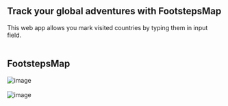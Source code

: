 ## Track your global adventures with FootstepsMap
This web app allows you mark visited countries by typing them in input field.
<br />
<br />

## FootstepsMap
![image](https://github.com/krystianGol/footsteps-map/assets/96664023/66e0c85c-0fe3-4cb2-b323-edf8232b1ac2)
<br />
<br />
![image](https://github.com/krystianGol/footsteps-map/assets/96664023/daf24d18-5c34-46b9-a1fd-169e557d40b4)

